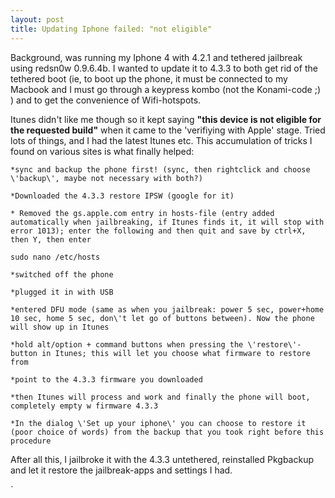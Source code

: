 ```yaml
---
layout: post
title: Updating Iphone failed: "not eligible"
---
```


Background, was running my Iphone 4 with 4.2.1 and tethered jailbreak using redsn0w 0.9.6.4b. I wanted to update it to 4.3.3 to both get rid of the tethered boot (ie, to boot up the phone, it must be connected to my Macbook and I must go through a keypress kombo (not the Konami-code ;) ) and to get the convenience of Wifi-hotspots.

Itunes didn\'t like me though so it kept saying <strong>\"this device is not eligible for the requested build\"</strong> when it came to the \'verifiying with Apple\' stage. Tried lots of things, and I had the latest Itunes etc. This accumulation of tricks I found on various sites is what finally helped:



	*sync and backup the phone first! (sync, then rightclick and choose \'backup\', maybe not necessary with both?)

	*Downloaded the 4.3.3 restore IPSW (google for it)

	* Removed the gs.apple.com entry in hosts-file (entry added automatically when jailbreaking, if Itunes finds it, it will stop with error 1013); enter the following and then quit and save by ctrl+X, then Y, then enter

`sudo nano /etc/hosts `






	*switched off the phone

	*plugged it in with USB

	*entered DFU mode (same as when you jailbreak: power 5 sec, power+home 10 sec, home 5 sec, don\'t let go of buttons between). Now the phone will show up in Itunes

	*hold alt/option + command buttons when pressing the \'restore\'-button in Itunes; this will let you choose what firmware to restore from

	*point to the 4.3.3 firmware you downloaded

	*then Itunes will process and work and finally the phone will boot, completely empty w firmware 4.3.3

	*In the dialog \'Set up your iphone\' you can choose to restore it (poor choice of words) from the backup that you took right before this procedure




After all this, I jailbroke it with the 4.3.3 untethered, reinstalled Pkgbackup and let it restore the jailbreak-apps and settings I had.

`